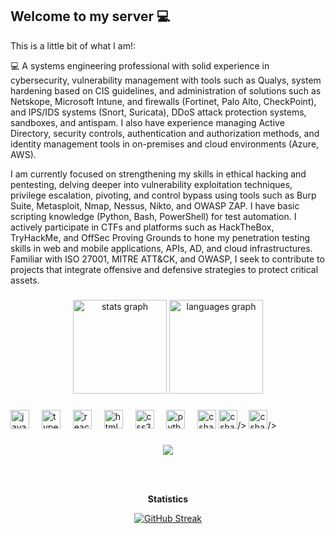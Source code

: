 ## Welcome to my server 💻


This is a little bit of what I am!:

💻 
A systems engineering professional with solid experience in cybersecurity, vulnerability management with tools such as Qualys, system hardening based on CIS guidelines, and administration of solutions such as Netskope, Microsoft Intune, and firewalls (Fortinet, Palo Alto, CheckPoint), and IPS/IDS systems (Snort, Suricata), DDoS attack protection systems, sandboxes, and antispam. I also have experience managing Active Directory, security controls, authentication and authorization methods, and identity management tools in on-premises and cloud environments (Azure, AWS).

I am currently focused on strengthening my skills in ethical hacking and pentesting, delving deeper into vulnerability exploitation techniques, privilege escalation, pivoting, and control bypass using tools such as Burp Suite, Metasploit, Nmap, Nessus, Nikto, and OWASP ZAP. I have basic scripting knowledge (Python, Bash, PowerShell) for test automation. I actively participate in CTFs and platforms such as HackTheBox, TryHackMe, and OffSec Proving Grounds to hone my penetration testing skills in web and mobile applications, APIs, AD, and cloud infrastructures. Familiar with ISO 27001, MITRE ATT&CK, and OWASP, I seek to contribute to projects that integrate offensive and defensive strategies to protect critical assets.

###

<div align="center">
  <img src="https://github-readme-stats.vercel.app/api?username=Cyberdark-Security&hide_title=false&hide_rank=false&show_icons=true&include_all_commits=true&count_private=true&disable_animations=false&theme=dracula&locale=en&hide_border=false" height="150" alt="stats graph"  />
  <img src="https://github-readme-stats.vercel.app/api/top-langs?username=Cyberdark-Security&locale=en&hide_title=false&layout=compact&card_width=320&langs_count=5&theme=dracula&hide_border=false" height="150" alt="languages graph"  />
</div>

###

<div align="left">
  <img src="https://cdn.jsdelivr.net/gh/devicons/devicon/icons/javascript/javascript-original.svg" height="30" alt="javascript logo"  />
  <img width="12" />
  <img src="https://cdn.jsdelivr.net/gh/devicons/devicon/icons/typescript/typescript-original.svg" height="30" alt="typescript logo"  />
  <img width="12" />
  <img src="https://cdn.jsdelivr.net/gh/devicons/devicon/icons/react/react-original.svg" height="30" alt="react logo"  />
  <img width="12" />
  <img src="https://cdn.jsdelivr.net/gh/devicons/devicon/icons/html5/html5-original.svg" height="30" alt="html5 logo"  />
  <img width="12" />
  <img src="https://cdn.jsdelivr.net/gh/devicons/devicon/icons/css3/css3-original.svg" height="30" alt="css3 logo"  />
  <img width="12" />
  <img src="https://cdn.jsdelivr.net/gh/devicons/devicon/icons/python/python-original.svg" height="30" alt="python logo"  />
  <img width="12" />
  <img src="https://cdn.jsdelivr.net/gh/devicons/devicon/icons/csharp/csharp-original.svg" height="30" alt="csharp logo"  />
  <img src="https://cdn.jsdelivr.net/gh/devicons/devicon@latest/icons/aarch64/aarch64-original.svg" height="30" alt="csharp logo"  />/>
  <img src="https://cdn.jsdelivr.net/gh/devicons/devicon@latest/icons/amazonwebservices/amazonwebservices-original-wordmark.svg"  height="30" alt="csharp logo"  />/>
  
          
</div>

###

<div align="center">
  <a href="https://skillicons.dev">
    <img src="https://skillicons.dev/icons?i=bash,postman,arch,bsd,debian,kali,linux,mint,ubuntu,windows,aws,azure,gcp,heroku,netlify,vercel,cloudflare,supabase,openstack,c,cs,cpp,java,js,php,py,r,ts,mongodb,mysql" />
  </a>
<p></p>  

###

<br clear="both">


###


</div>
<p></p>
<p></p>
<p align="center"><strong>Statistics</strong></p>
<div align="center">
 </a>
</div>
<div align="center">
 <a href="https://git.io/streak-stats"><img src="https://streak-stats.demolab.com?user=Cyberdark-Security&theme=dark&hide_border=true" alt="GitHub Streak" /></a>
</a>
</div>
<p></p>
<p></p>
<p></p>
<p></p>
<p></p>
<p></p>

<!--
**Cyberdark-Security/Cyberdark-Security** is a ✨ _special_ ✨ repository because its `README.md` (this file) appears on your GitHub profile.
-->
